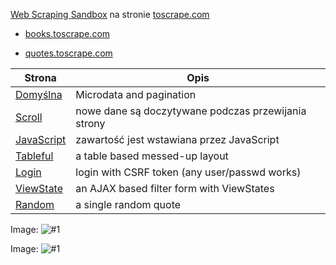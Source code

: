 
[Web Scraping Sandbox](http://www.toscrape.com) na stronie [toscrape.com](http://www.toscrape.com)

- [books.toscrape.com](http://books.toscrape.com/)

- [quotes.toscrape.com](http://quotes.toscrape.com)


| Strona | Opis |
| ---  | --- |
| [Domyślna](http://quotes.toscrape.com/) | Microdata and pagination |
| [Scroll](http://quotes.toscrape.com/scroll) | nowe dane są doczytywane podczas przewijania strony |
| [JavaScript](http://quotes.toscrape.com/js) | zawartość jest wstawiana przez JavaScript |
| [Tableful]() | a table based messed-up layout |
| [Login]() | login with CSRF token (any user/passwd works) |
| [ViewState]() | an AJAX based filter form with ViewStates |
| [Random]() | a single random quote |

Image: 
![#1](screenshots/image-1.png?raw=true)   

Image: 
![#1](images/screenshot.png?raw=true)   

